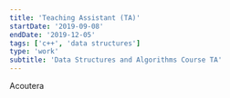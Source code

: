 ```yaml
---
title: 'Teaching Assistant (TA)'
startDate: '2019-09-08'
endDate: '2019-12-05'
tags: ['c++', 'data structures']
type: 'work'
subtitle: 'Data Structures and Algorithms Course TA'
---
```


Acoutera 